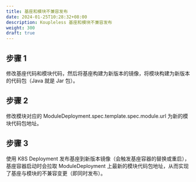 ```yaml
---
title: 基座和模块不兼容发布
date: 2024-01-25T10:28:32+08:00
description: Koupleless 基座和模块不兼容发布
weight: 300
draft: true
---
```


## 步骤  1
修改基座代码和模块代码，然后将基座构建为新版本的镜像，将模块构建为新版本的代码包（Java 就是 Jar 包）。

## 步骤  2
修改模块对应的 ModuleDeployment.spec.template.spec.module.url 为新的模块代码包地址。

## 步骤  3
使用 K8S Deployment 发布基座到新版本镜像（会触发基座容器的替换或重启），基座容器启动时会拉取 ModuleDeployment 上最新的模块代码包地址，从而实现了基座与模块的不兼容变更（即同时发布）。<br/>

<br/>
<br/>
